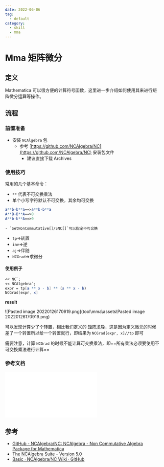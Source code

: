 ```yaml
---
date: 2022-06-06
tag:
  - default
category:
  - skill
  - mma
---
```



# Mma 矩阵微分

## 定义

Mathematica 可以很方便的计算符号函数，这里进一步介绍如何使用其来进行矩阵微分运算等操作。

## 流程

### 前置准备

- 安装 `NCAlgebra` 包
	- 参考 [https://github.com/NCAlgebra/NC](https://github.com/NCAlgebra/NC) 安装包文件
		- 建议直接下载 Archives

### 使用技巧

常用的几个基本命令：
- `**` 代表不可交换乘法
- 单个小写字符默认不可交换，其余均可交换
```mathematica
a**b-b**a==>a**b-b**a
A**B-B**A==>0
A**b-b**A==>0
```
	- `SetNonCommutative[]/SNC[]`可以指定不可交换
- `tp`=>转置
- `inv`=>逆
- `aj`=>伴随
- `NCGrad`=>求微分

#### 使用例子

```mathematica
<< NC`;
<< NCAlgebra`;
expr = tp[a ** x - b] ** (a ** x - b)
NCGrad[expr, x]
```

**result**

![Pasted image 20220126170919.png](tool\mma\assets\Pasted image 20220126170919.png)

可以发现计算少了个转置，相比我们定义的 [矩阵求导](math\线性代数\矩阵求导.md)，这是因为定义微元的时候差了一个转置所以给一个转置就行，即结果为 `NCGrad[expr, x]//tp` 即可

需要注意，计算 `NCGrad` 的时候不能计算可交换乘法，即==所有乘法必须要使用不可交换乘法进行计算==

### 参考文档

![DOC-NCAlgebra_5.0.pdf](tool\mma\assets\DOC-NCAlgebra_5.0.pdf)

## 参考

- [GitHub - NCAlgebra/NC: NCAlgebra - Non Commutative Algebra Package for Mathematica](https://github.com/NCAlgebra/NC)
- [The NCAlgebra Suite - Version 5.0](https://mathweb.ucsd.edu/~ncalg/DOCUMENTATION/index.html#PackageNCDiff)
- [Basic · NCAlgebra/NC Wiki · GitHub](https://github.com/NCAlgebra/NC/wiki/Basic#inverses-transposes-and-adjoints)
